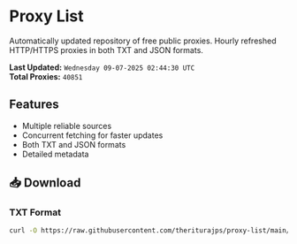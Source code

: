 # Proxy List

Automatically updated repository of free public proxies. Hourly refreshed HTTP/HTTPS proxies in both TXT and JSON formats.

**Last Updated:** `Wednesday 09-07-2025 02:44:30 UTC`  
**Total Proxies:** `40851`

## Features
- Multiple reliable sources
- Concurrent fetching for faster updates
- Both TXT and JSON formats
- Detailed metadata

## 📥 Download

### TXT Format
```bash
curl -O https://raw.githubusercontent.com/theriturajps/proxy-list/main/proxies.txt